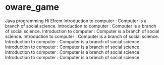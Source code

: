 # oware_game
Java programming
Hi Efrem
Introduction to computer : Computer is a branch of social science.
Introduction to computer : Computer is a branch of social science.
Introduction to computer : Computer is a branch of social science.
Introduction to computer : Computer is a branch of social science.
Introduction to computer : Computer is a branch of social science.
Introduction to computer : Computer is a branch of social science.
Introduction to computer : Computer is a branch of social science.
Introduction to computer : Computer is a branch of social science.
